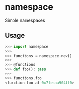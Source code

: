 # namespace
Simple namespaces

## Usage
```python
>>> import namespace
>>>
>>> functions = namespace.new()
>>>
>>> @functions
>>> def foo(): pass
>>>
>>> functions.foo
<function foo at 0x7feeaa9041f0>
```
